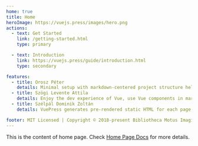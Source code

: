 ```yaml
---
home: true
title: Home
heroImage: https://vuejs.press/images/hero.png
actions:
  - text: Get Started
    link: /getting-started.html
    type: primary

  - text: Introduction
    link: https://vuejs.press/guide/introduction.html
    type: secondary

features:
  - title: Orosz Péter
    details: Minimal setup with markdown-centered project structure helps you focus on writing.
  - title: Szögi Levente Attila
    details: Enjoy the dev experience of Vue, use Vue components in markdown, and develop custom themes with Vue.
  - title: Szélpál Dominik Zoltán
    details: VuePress generates pre-rendered static HTML for each page, and runs as an SPA once a page is loaded.

footer: MIT Licensed | Copyright © 2018-present Bibliotheca Motus Imaginibus
---
```


This is the content of home page. Check [Home Page Docs][default-theme-home] for more details.

[default-theme-home]: https://vuejs.press/reference/default-theme/frontmatter.html#home-page
